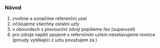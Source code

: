 ### Návod 
1) zvolíme a označíme referenční uzel
2) očíslujeme všechny ostatní uzly
3) v obovodech s plovoucími zdroji popíšeme řez (superuzel)
4) pro zdroje napětí spojené s refernčním uzlem nesetavujeme rovnice (proudy vytékající  z uzlu považujem za )